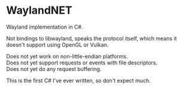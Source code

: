 # WaylandNET

Wayland implementation in C#.

Not bindings to libwayland, speaks the protocol itself,
which means it doesn't support using OpenGL or Vulkan.

Does not yet work on non-little-endian platforms.  
Does not yet support requests or events with file descriptors.  
Does not yet do any request buffering.  

This is the first C# I've ever written, so don't expect much.
